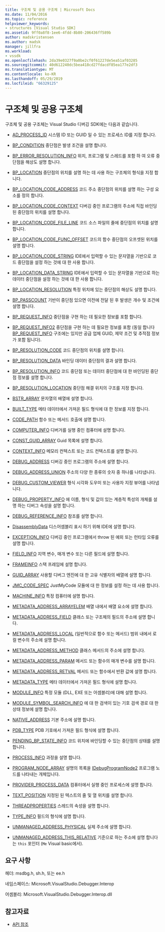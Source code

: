 ```yaml
---
title: 구조체 및 공용 구조체 | Microsoft Docs
ms.date: 11/04/2016
ms.topic: reference
helpviewer_keywords:
- structures [Visual Studio SDK]
ms.assetid: 9ff0a8f8-1ee6-4fdd-8b80-206436ff589b
author: madskristensen
ms.author: madsk
manager: jillfra
ms.workload:
- vssdk
ms.openlocfilehash: 2da39e0327f9a0be2cf0f61227de5ea51af03285
ms.sourcegitcommit: 40d612240dc5bea418cd27fdacdf85ea177e2df3
ms.translationtype: MT
ms.contentlocale: ko-KR
ms.lasthandoff: 05/29/2019
ms.locfileid: "66329125"
---
```

# <a name="structures-and-unions"></a>구조체 및 공용 구조체
구조체 및 공용 구조체는 Visual Studio 디버깅 SDK에는 다음과 같습니다.

- [AD_PROCESS_ID](../../../extensibility/debugger/reference/ad-process-id.md) 시스템 ID 또는 GUID 일 수 있는 프로세스 ID를 지정 합니다.

- [BP_CONDITION](../../../extensibility/debugger/reference/bp-condition.md) 중단점은 발생 조건을 설명 합니다.

- [BP_ERROR_RESOLUTION_INFO](../../../extensibility/debugger/reference/bp-error-resolution-info.md) 위치, 프로그램 및 스레드를 포함 하 여 오류 중단점을 해상도 설명 합니다.

- [BP_LOCATION](../../../extensibility/debugger/reference/bp-location.md) 중단점의 위치를 설명 하는 데 사용 하는 구조체의 형식을 지정 합니다.

- [BP_LOCATION_CODE_ADDRESS](../../../extensibility/debugger/reference/bp-location-code-address.md) 코드 주소 중단점의 위치를 설명 하는 구성 요소를 정의 합니다.

- [BP_LOCATION_CODE_CONTEXT](../../../extensibility/debugger/reference/bp-location-code-context.md) 디버깅 중인 프로그램의 주소에 직접 바인딩된 중단점의 위치를 설명 합니다.

- [BP_LOCATION_CODE_FILE_LINE](../../../extensibility/debugger/reference/bp-location-code-file-line.md) 코드 소스 파일의 줄에 중단점의 위치를 설명 합니다.

- [BP_LOCATION_CODE_FUNC_OFFSET](../../../extensibility/debugger/reference/bp-location-code-func-offset.md) 코드의 함수 중단점의 오프셋된 위치를 설명 합니다.

- [BP_LOCATION_CODE_STRING](../../../extensibility/debugger/reference/bp-location-code-string.md) IDE에서 입력할 수 있는 문자열을 기반으로 코드 중단점을 설정 하는 것에 대 한 사용 합니다.

- [BP_LOCATION_DATA_STRING](../../../extensibility/debugger/reference/bp-location-data-string.md) IDE에서 입력할 수 있는 문자열을 기반으로 하는 데이터 중단점을 설정 하는 것에 대 한 사용 합니다.

- [BP_LOCATION_RESOLUTION](../../../extensibility/debugger/reference/bp-location-resolution.md) 특정 위치에 있는 중단점의 해상도 설명 합니다.

- [BP_PASSCOUNT](../../../extensibility/debugger/reference/bp-passcount.md) 기반이 중단점 있으면 이전에 전달 된 후 발생은 개수 및 조건에 설명 합니다.

- [BP_REQUEST_INFO](../../../extensibility/debugger/reference/bp-request-info.md) 중단점을 구현 하는 데 필요한 정보를 포함 합니다.

- [BP_REQUEST_INFO2](../../../extensibility/debugger/reference/bp-request-info2.md) 중단점을 구현 하는 데 필요한 정보를 포함 (동일 합니다 [BP_REQUEST_INFO](../../../extensibility/debugger/reference/bp-request-info.md) 구조에는 있지만 공급 업체 GUID, 제약 조건 및 추적점 정보가 포함 됩니다).

- [BP_RESOLUTION_CODE](../../../extensibility/debugger/reference/bp-resolution-code.md) 코드 중단점의 위치를 설명 합니다.

- [BP_RESOLUTION_DATA](../../../extensibility/debugger/reference/bp-resolution-data.md) 바인딩 데이터 중단점의 결과 설명 합니다.

- [BP_RESOLUTION_INFO](../../../extensibility/debugger/reference/bp-resolution-info.md) 코드 중단점 또는 데이터 중단점에 대 한 바인딩된 중단점 정보를 설명 합니다.

- [BP_RESOLUTION_LOCATION](../../../extensibility/debugger/reference/bp-resolution-location.md) 중단점 해결 위치의 구조를 지정 합니다.

- [BSTR_ARRAY](../../../extensibility/debugger/reference/bstr-array.md) 문자열의 배열에 설명 합니다.

- [BUILT_TYPE](../../../extensibility/debugger/reference/built-type.md) 메타 데이터에서 가져온 필드 형식에 대 한 정보를 지정 합니다.

- [CODE_PATH](../../../extensibility/debugger/reference/code-path.md) 함수 또는 메서드 호출에 설명 합니다.

- [COMPUTER_INFO](../../../extensibility/debugger/reference/computer-info.md) 디버거를 실행 중인 컴퓨터에 설명 합니다.

- [CONST_GUID_ARRAY](../../../extensibility/debugger/reference/const-guid-array.md) Guid 목록에 설명 합니다.

- [CONTEXT_INFO](../../../extensibility/debugger/reference/context-info.md) 메모리 컨텍스트 또는 코드 컨텍스트를 설명 합니다.

- [DEBUG_ADDRESS](../../../extensibility/debugger/reference/debug-address.md) 디버깅 중인 프로그램의 주소에 설명 합니다.

- [DEBUG_ADDRESS_UNION](../../../extensibility/debugger/reference/debug-address-union.md) 주소의 다양 한 종류의 숫자 중 하나를 나타냅니다.

- [DEBUG_CUSTOM_VIEWER](../../../extensibility/debugger/reference/debug-custom-viewer.md) 형식 시각화 도우미 또는 사용자 지정 뷰어를 나타냅니다.

- [DEBUG_PROPERTY_INFO](../../../extensibility/debugger/reference/debug-property-info.md) 에 이름, 형식 및 값이 있는 계층적 특성의 개체를 설명 하는 디버그 속성을 설명 합니다.

- [DEBUG_REFERENCE_INFO](../../../extensibility/debugger/reference/debug-reference-info.md) 참조를 설명 합니다.

- [DisassemblyData](../../../extensibility/debugger/reference/disassemblydata.md) 디스어셈블리 표시 하기 위해 IDE에 설명 합니다.

- [EXCEPTION_INFO](../../../extensibility/debugger/reference/exception-info.md) 디버깅 중인 프로그램에서 throw 된 예외 또는 런타임 오류를 설명 합니다.

- [FIELD_INFO](../../../extensibility/debugger/reference/field-info.md) 지역 변수, 매개 변수 또는 다른 필드에 설명 합니다.

- [FRAMEINFO](../../../extensibility/debugger/reference/frameinfo.md) 스택 프레임에 설명 합니다.

- [GUID_ARRAY](../../../extensibility/debugger/reference/guid-array.md) 사용할 디버그 엔진에 대 한 고유 식별자의 배열에 설명 합니다.

- [JMC_CODE_SPEC](../../../extensibility/debugger/reference/jmc-code-spec.md) JustMyCode 모듈에 대 한 정보를 설정 하는 데 사용 합니다.

- [MACHINE_INFO](../../../extensibility/debugger/reference/machine-info.md) 특정 컴퓨터에 설명 합니다.

- [METADATA_ADDRESS_ARRAYELEM](../../../extensibility/debugger/reference/metadata-address-arrayelem.md) 배열 내에서 배열 요소에 설명 합니다.

- [METADATA_ADDRESS_FIELD](../../../extensibility/debugger/reference/metadata-address-field.md) 클래스 또는 구조체의 필드의 주소에 설명 합니다.

- [METADATA_ADDRESS_LOCAL](../../../extensibility/debugger/reference/metadata-address-local.md) (일반적으로 함수 또는 메서드) 범위 내에서 로컬 변수의 주소에 설명 합니다.

- [METADATA_ADDRESS_METHOD](../../../extensibility/debugger/reference/metadata-address-method.md) 클래스 메서드의 주소에 설명 합니다.

- [METADATA_ADDRESS_PARAM](../../../extensibility/debugger/reference/metadata-address-param.md) 메서드 또는 함수의 매개 변수를 설명 합니다.

- [METADATA_ADDRESS_RETVAL](../../../extensibility/debugger/reference/metadata-address-retval.md) 메서드 또는 함수에서 반환 값에 설명 합니다.

- [METADATA_TYPE](../../../extensibility/debugger/reference/metadata-type.md) 메타 데이터에서 가져온 필드 형식에 설명 합니다.

- [MODULE_INFO](../../../extensibility/debugger/reference/module-info.md) 특정 모듈 (DLL, EXE 또는 어셈블리)에 대해 설명 합니다.

- [MODULE_SYMBOL_SEARCH_INFO](../../../extensibility/debugger/reference/module-symbol-search-info.md) 에 대 한 검색이 있는 기호 검색 경로 대 한 상태 정보에 설명 합니다.

- [NATIVE_ADDRESS](../../../extensibility/debugger/reference/native-address.md) 기본 주소에 설명 합니다.

- [PDB_TYPE](../../../extensibility/debugger/reference/pdb-type.md) PDB 기호에서 가져온 필드 형식에 설명 합니다.

- [PENDING_BP_STATE_INFO](../../../extensibility/debugger/reference/pending-bp-state-info.md) 코드 위치에 바인딩할 수 있는 중단점의 상태를 설명 합니다.

- [PROCESS_INFO](../../../extensibility/debugger/reference/process-info.md) 과정을 설명 합니다.

- [PROGRAM_NODE_ARRAY](../../../extensibility/debugger/reference/program-node-array.md) 설명의 목록을 [IDebugProgramNode2](../../../extensibility/debugger/reference/idebugprogramnode2.md) 프로그램 노드를 나타내는 개체입니다.

- [PROVIDER_PROCESS_DATA](../../../extensibility/debugger/reference/provider-process-data.md) 컴퓨터에서 실행 중인 프로세스에 설명 합니다.

- [TEXT_POSITION](../../../extensibility/debugger/reference/text-position.md) 지정된 된 텍스트의 줄 및 열 위치를 설명 합니다.

- [THREADPROPERTIES](../../../extensibility/debugger/reference/threadproperties.md) 스레드의 속성을 설명 합니다.

- [TYPE_INFO](../../../extensibility/debugger/reference/type-info.md) 필드의 형식에 설명 합니다.

- [UNMANAGED_ADDRESS_PHYSICAL](../../../extensibility/debugger/reference/unmanaged-address-physical.md) 실제 주소에 설명 합니다.

- [UNMANAGED_ADDRESS_THIS_RELATIVE](../../../extensibility/debugger/reference/unmanaged-address-this-relative.md) 기준으로 하는 주소에 설명 합니다는 `this` 포인터 (`Me` Visual basic에서).

## <a name="requirements"></a>요구 사항
 헤더: msdbg.h, sh.h, 또는 ee.h

 네임스페이스: Microsoft.VisualStudio.Debugger.Interop

 어셈블리: Microsoft.VisualStudio.Debugger.Interop.dll

## <a name="see-also"></a>참고자료
- [API 참조](../../../extensibility/debugger/reference/api-reference-visual-studio-debugging.md)